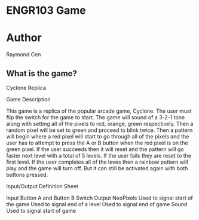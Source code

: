 # ENGR103 Game
# Author
Raymond Cen

## What is the game?

Cyclone Replica

Game Description

This game is a replica of the popular arcade game, Cyclone. The user must flip the switch for the game to start. The game will sound of a 3-2-1 tone along with setting all of the pixels to red, orange, green respectively. Then a random pixel will be set to green and proceed to blink twice. Then a pattern will begin where a red pixel will start to go through all of the pixels and the user has to attempt to press the A or B button when the red pixel is on the green pixel. If the user succeeds then it will reset and the pattern will go faster next level with a total of 5 levels. If the user fails they are reset to the first level. If the user completes all of the leves then a rainbow pattern will play and the game will turn off. But it can still be activated again with both buttons pressed.

Input/Output Definition Sheet

Input
Button A and Button B
Switch
Output
NeoPixels
Used to signal start of the game
Used to signal end of a level
Used to signal end of game
Sound
Used to signal start of game

